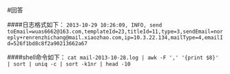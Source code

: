 #回答

####日志格式如下：
`2013-10-29 10:26:09, INFO, send toEmail=wuas6662@163.com,templateId=23,titleId=11,type=3,sendEmail=noreply+renrenzhichang@mail.xiaozhao.com,ip=10.3.22.134,mailType=4,emailId=526f1bd8c8f2a90213662a67`



####shell命令如下：
```cat mail-2013-10-28.log | awk -F ',' '{print $8}' | sort | uniq -c | sort -k1nr | head -10```